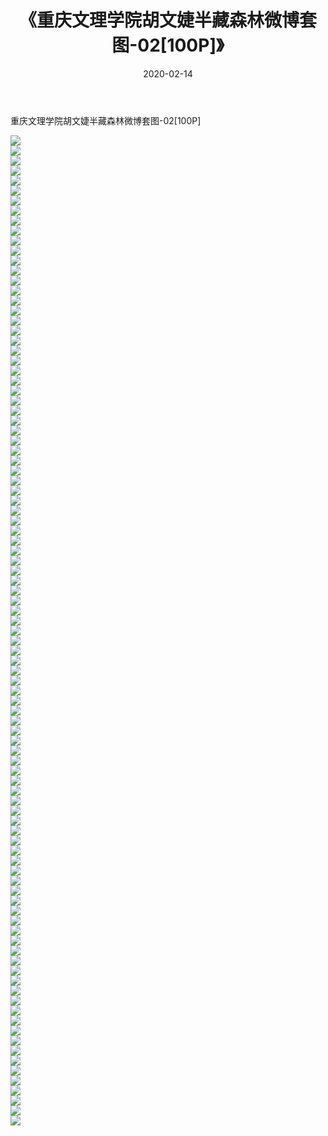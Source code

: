 ﻿---
layout: post
title:  《重庆文理学院胡文婕半藏森林微博套图-02[100P]》
date:   2020-02-14
img: http://pic.660000.xyz/1:down/唯美/2020/重庆文理学院胡文婕半藏森林微博套图-02[100P]/000.jpg
categories: [美女, 清纯, 唯美]
---

重庆文理学院胡文婕半藏森林微博套图-02[100P]

  ![](http://pic.660000.xyz/1:down/唯美/2020/重庆文理学院胡文婕半藏森林微博套图-02[100P]/001.jpg) <br> ![](http://pic.660000.xyz/1:down/唯美/2020/重庆文理学院胡文婕半藏森林微博套图-02[100P]/002.jpg) <br> ![](http://pic.660000.xyz/1:down/唯美/2020/重庆文理学院胡文婕半藏森林微博套图-02[100P]/003.jpg) <br> ![](http://pic.660000.xyz/1:down/唯美/2020/重庆文理学院胡文婕半藏森林微博套图-02[100P]/004.jpg) <br> ![](http://pic.660000.xyz/1:down/唯美/2020/重庆文理学院胡文婕半藏森林微博套图-02[100P]/005.jpg) <br> ![](http://pic.660000.xyz/1:down/唯美/2020/重庆文理学院胡文婕半藏森林微博套图-02[100P]/006.jpg) <br> ![](http://pic.660000.xyz/1:down/唯美/2020/重庆文理学院胡文婕半藏森林微博套图-02[100P]/007.jpg) <br> ![](http://pic.660000.xyz/1:down/唯美/2020/重庆文理学院胡文婕半藏森林微博套图-02[100P]/008.jpg) <br> ![](http://pic.660000.xyz/1:down/唯美/2020/重庆文理学院胡文婕半藏森林微博套图-02[100P]/009.jpg) <br> ![](http://pic.660000.xyz/1:down/唯美/2020/重庆文理学院胡文婕半藏森林微博套图-02[100P]/010.jpg) <br> ![](http://pic.660000.xyz/1:down/唯美/2020/重庆文理学院胡文婕半藏森林微博套图-02[100P]/011.jpg) <br> ![](http://pic.660000.xyz/1:down/唯美/2020/重庆文理学院胡文婕半藏森林微博套图-02[100P]/012.jpg) <br> ![](http://pic.660000.xyz/1:down/唯美/2020/重庆文理学院胡文婕半藏森林微博套图-02[100P]/013.jpg) <br> ![](http://pic.660000.xyz/1:down/唯美/2020/重庆文理学院胡文婕半藏森林微博套图-02[100P]/014.jpg) <br> ![](http://pic.660000.xyz/1:down/唯美/2020/重庆文理学院胡文婕半藏森林微博套图-02[100P]/015.jpg) <br> ![](http://pic.660000.xyz/1:down/唯美/2020/重庆文理学院胡文婕半藏森林微博套图-02[100P]/016.jpg) <br> ![](http://pic.660000.xyz/1:down/唯美/2020/重庆文理学院胡文婕半藏森林微博套图-02[100P]/017.jpg) <br> ![](http://pic.660000.xyz/1:down/唯美/2020/重庆文理学院胡文婕半藏森林微博套图-02[100P]/018.jpg) <br> ![](http://pic.660000.xyz/1:down/唯美/2020/重庆文理学院胡文婕半藏森林微博套图-02[100P]/019.jpg) <br> ![](http://pic.660000.xyz/1:down/唯美/2020/重庆文理学院胡文婕半藏森林微博套图-02[100P]/020.jpg) <br> ![](http://pic.660000.xyz/1:down/唯美/2020/重庆文理学院胡文婕半藏森林微博套图-02[100P]/021.jpg) <br> ![](http://pic.660000.xyz/1:down/唯美/2020/重庆文理学院胡文婕半藏森林微博套图-02[100P]/022.jpg) <br> ![](http://pic.660000.xyz/1:down/唯美/2020/重庆文理学院胡文婕半藏森林微博套图-02[100P]/023.jpg) <br> ![](http://pic.660000.xyz/1:down/唯美/2020/重庆文理学院胡文婕半藏森林微博套图-02[100P]/024.jpg) <br> ![](http://pic.660000.xyz/1:down/唯美/2020/重庆文理学院胡文婕半藏森林微博套图-02[100P]/025.jpg) <br> ![](http://pic.660000.xyz/1:down/唯美/2020/重庆文理学院胡文婕半藏森林微博套图-02[100P]/026.jpg) <br> ![](http://pic.660000.xyz/1:down/唯美/2020/重庆文理学院胡文婕半藏森林微博套图-02[100P]/027.jpg) <br> ![](http://pic.660000.xyz/1:down/唯美/2020/重庆文理学院胡文婕半藏森林微博套图-02[100P]/028.jpg) <br> ![](http://pic.660000.xyz/1:down/唯美/2020/重庆文理学院胡文婕半藏森林微博套图-02[100P]/029.jpg) <br> ![](http://pic.660000.xyz/1:down/唯美/2020/重庆文理学院胡文婕半藏森林微博套图-02[100P]/030.jpg) <br> ![](http://pic.660000.xyz/1:down/唯美/2020/重庆文理学院胡文婕半藏森林微博套图-02[100P]/031.jpg) <br> ![](http://pic.660000.xyz/1:down/唯美/2020/重庆文理学院胡文婕半藏森林微博套图-02[100P]/032.jpg) <br> ![](http://pic.660000.xyz/1:down/唯美/2020/重庆文理学院胡文婕半藏森林微博套图-02[100P]/033.jpg) <br> ![](http://pic.660000.xyz/1:down/唯美/2020/重庆文理学院胡文婕半藏森林微博套图-02[100P]/034.jpg) <br> ![](http://pic.660000.xyz/1:down/唯美/2020/重庆文理学院胡文婕半藏森林微博套图-02[100P]/035.jpg) <br> ![](http://pic.660000.xyz/1:down/唯美/2020/重庆文理学院胡文婕半藏森林微博套图-02[100P]/036.jpg) <br> ![](http://pic.660000.xyz/1:down/唯美/2020/重庆文理学院胡文婕半藏森林微博套图-02[100P]/037.jpg) <br> ![](http://pic.660000.xyz/1:down/唯美/2020/重庆文理学院胡文婕半藏森林微博套图-02[100P]/038.jpg) <br> ![](http://pic.660000.xyz/1:down/唯美/2020/重庆文理学院胡文婕半藏森林微博套图-02[100P]/039.jpg) <br> ![](http://pic.660000.xyz/1:down/唯美/2020/重庆文理学院胡文婕半藏森林微博套图-02[100P]/040.jpg) <br> ![](http://pic.660000.xyz/1:down/唯美/2020/重庆文理学院胡文婕半藏森林微博套图-02[100P]/041.jpg) <br> ![](http://pic.660000.xyz/1:down/唯美/2020/重庆文理学院胡文婕半藏森林微博套图-02[100P]/042.jpg) <br> ![](http://pic.660000.xyz/1:down/唯美/2020/重庆文理学院胡文婕半藏森林微博套图-02[100P]/043.jpg) <br> ![](http://pic.660000.xyz/1:down/唯美/2020/重庆文理学院胡文婕半藏森林微博套图-02[100P]/044.jpg) <br> ![](http://pic.660000.xyz/1:down/唯美/2020/重庆文理学院胡文婕半藏森林微博套图-02[100P]/045.jpg) <br> ![](http://pic.660000.xyz/1:down/唯美/2020/重庆文理学院胡文婕半藏森林微博套图-02[100P]/046.jpg) <br> ![](http://pic.660000.xyz/1:down/唯美/2020/重庆文理学院胡文婕半藏森林微博套图-02[100P]/047.jpg) <br> ![](http://pic.660000.xyz/1:down/唯美/2020/重庆文理学院胡文婕半藏森林微博套图-02[100P]/048.jpg) <br> ![](http://pic.660000.xyz/1:down/唯美/2020/重庆文理学院胡文婕半藏森林微博套图-02[100P]/049.jpg) <br> ![](http://pic.660000.xyz/1:down/唯美/2020/重庆文理学院胡文婕半藏森林微博套图-02[100P]/050.jpg) <br> ![](http://pic.660000.xyz/1:down/唯美/2020/重庆文理学院胡文婕半藏森林微博套图-02[100P]/051.jpg) <br> ![](http://pic.660000.xyz/1:down/唯美/2020/重庆文理学院胡文婕半藏森林微博套图-02[100P]/052.jpg) <br> ![](http://pic.660000.xyz/1:down/唯美/2020/重庆文理学院胡文婕半藏森林微博套图-02[100P]/053.jpg) <br> ![](http://pic.660000.xyz/1:down/唯美/2020/重庆文理学院胡文婕半藏森林微博套图-02[100P]/054.jpg) <br> ![](http://pic.660000.xyz/1:down/唯美/2020/重庆文理学院胡文婕半藏森林微博套图-02[100P]/055.jpg) <br> ![](http://pic.660000.xyz/1:down/唯美/2020/重庆文理学院胡文婕半藏森林微博套图-02[100P]/056.jpg) <br> ![](http://pic.660000.xyz/1:down/唯美/2020/重庆文理学院胡文婕半藏森林微博套图-02[100P]/057.jpg) <br> ![](http://pic.660000.xyz/1:down/唯美/2020/重庆文理学院胡文婕半藏森林微博套图-02[100P]/058.jpg) <br> ![](http://pic.660000.xyz/1:down/唯美/2020/重庆文理学院胡文婕半藏森林微博套图-02[100P]/059.jpg) <br> ![](http://pic.660000.xyz/1:down/唯美/2020/重庆文理学院胡文婕半藏森林微博套图-02[100P]/060.jpg) <br> ![](http://pic.660000.xyz/1:down/唯美/2020/重庆文理学院胡文婕半藏森林微博套图-02[100P]/061.jpg) <br> ![](http://pic.660000.xyz/1:down/唯美/2020/重庆文理学院胡文婕半藏森林微博套图-02[100P]/062.jpg) <br> ![](http://pic.660000.xyz/1:down/唯美/2020/重庆文理学院胡文婕半藏森林微博套图-02[100P]/063.jpg) <br> ![](http://pic.660000.xyz/1:down/唯美/2020/重庆文理学院胡文婕半藏森林微博套图-02[100P]/064.jpg) <br> ![](http://pic.660000.xyz/1:down/唯美/2020/重庆文理学院胡文婕半藏森林微博套图-02[100P]/065.jpg) <br> ![](http://pic.660000.xyz/1:down/唯美/2020/重庆文理学院胡文婕半藏森林微博套图-02[100P]/066.jpg) <br> ![](http://pic.660000.xyz/1:down/唯美/2020/重庆文理学院胡文婕半藏森林微博套图-02[100P]/067.jpg) <br> ![](http://pic.660000.xyz/1:down/唯美/2020/重庆文理学院胡文婕半藏森林微博套图-02[100P]/068.jpg) <br> ![](http://pic.660000.xyz/1:down/唯美/2020/重庆文理学院胡文婕半藏森林微博套图-02[100P]/069.jpg) <br> ![](http://pic.660000.xyz/1:down/唯美/2020/重庆文理学院胡文婕半藏森林微博套图-02[100P]/070.jpg) <br> ![](http://pic.660000.xyz/1:down/唯美/2020/重庆文理学院胡文婕半藏森林微博套图-02[100P]/071.jpg) <br> ![](http://pic.660000.xyz/1:down/唯美/2020/重庆文理学院胡文婕半藏森林微博套图-02[100P]/072.jpg) <br> ![](http://pic.660000.xyz/1:down/唯美/2020/重庆文理学院胡文婕半藏森林微博套图-02[100P]/073.jpg) <br> ![](http://pic.660000.xyz/1:down/唯美/2020/重庆文理学院胡文婕半藏森林微博套图-02[100P]/074.jpg) <br> ![](http://pic.660000.xyz/1:down/唯美/2020/重庆文理学院胡文婕半藏森林微博套图-02[100P]/075.jpg) <br> ![](http://pic.660000.xyz/1:down/唯美/2020/重庆文理学院胡文婕半藏森林微博套图-02[100P]/076.jpg) <br> ![](http://pic.660000.xyz/1:down/唯美/2020/重庆文理学院胡文婕半藏森林微博套图-02[100P]/077.jpg) <br> ![](http://pic.660000.xyz/1:down/唯美/2020/重庆文理学院胡文婕半藏森林微博套图-02[100P]/078.jpg) <br> ![](http://pic.660000.xyz/1:down/唯美/2020/重庆文理学院胡文婕半藏森林微博套图-02[100P]/079.jpg) <br> ![](http://pic.660000.xyz/1:down/唯美/2020/重庆文理学院胡文婕半藏森林微博套图-02[100P]/080.jpg) <br> ![](http://pic.660000.xyz/1:down/唯美/2020/重庆文理学院胡文婕半藏森林微博套图-02[100P]/081.jpg) <br> ![](http://pic.660000.xyz/1:down/唯美/2020/重庆文理学院胡文婕半藏森林微博套图-02[100P]/082.jpg) <br> ![](http://pic.660000.xyz/1:down/唯美/2020/重庆文理学院胡文婕半藏森林微博套图-02[100P]/083.jpg) <br> ![](http://pic.660000.xyz/1:down/唯美/2020/重庆文理学院胡文婕半藏森林微博套图-02[100P]/084.jpg) <br> ![](http://pic.660000.xyz/1:down/唯美/2020/重庆文理学院胡文婕半藏森林微博套图-02[100P]/085.jpg) <br> ![](http://pic.660000.xyz/1:down/唯美/2020/重庆文理学院胡文婕半藏森林微博套图-02[100P]/086.jpg) <br> ![](http://pic.660000.xyz/1:down/唯美/2020/重庆文理学院胡文婕半藏森林微博套图-02[100P]/087.jpg) <br> ![](http://pic.660000.xyz/1:down/唯美/2020/重庆文理学院胡文婕半藏森林微博套图-02[100P]/088.jpg) <br> ![](http://pic.660000.xyz/1:down/唯美/2020/重庆文理学院胡文婕半藏森林微博套图-02[100P]/089.jpg) <br> ![](http://pic.660000.xyz/1:down/唯美/2020/重庆文理学院胡文婕半藏森林微博套图-02[100P]/090.jpg) <br> ![](http://pic.660000.xyz/1:down/唯美/2020/重庆文理学院胡文婕半藏森林微博套图-02[100P]/091.jpg) <br> ![](http://pic.660000.xyz/1:down/唯美/2020/重庆文理学院胡文婕半藏森林微博套图-02[100P]/092.jpg) <br> ![](http://pic.660000.xyz/1:down/唯美/2020/重庆文理学院胡文婕半藏森林微博套图-02[100P]/093.jpg) <br> ![](http://pic.660000.xyz/1:down/唯美/2020/重庆文理学院胡文婕半藏森林微博套图-02[100P]/094.jpg) <br> ![](http://pic.660000.xyz/1:down/唯美/2020/重庆文理学院胡文婕半藏森林微博套图-02[100P]/095.jpg) <br> ![](http://pic.660000.xyz/1:down/唯美/2020/重庆文理学院胡文婕半藏森林微博套图-02[100P]/096.jpg) <br> ![](http://pic.660000.xyz/1:down/唯美/2020/重庆文理学院胡文婕半藏森林微博套图-02[100P]/097.jpg) <br> ![](http://pic.660000.xyz/1:down/唯美/2020/重庆文理学院胡文婕半藏森林微博套图-02[100P]/098.jpg) <br> ![](http://pic.660000.xyz/1:down/唯美/2020/重庆文理学院胡文婕半藏森林微博套图-02[100P]/099.jpg) <br>